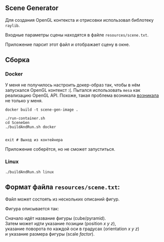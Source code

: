 ## Scene Generator
Для создания OpenGL контекста и отрисовки использовал библотеку `raylib`. 

Входные параметры сцены находятся в файле `resources/scene.txt`.

Приложение парсит этот файл и отображает сцену в окне.

## Сборка

### Docker
У меня не получилось настроить докер-образ так, чтобы в нём запускался OpenGL контекст :(.
Пытался использовать `mesa` как реализацию OpenGL API.
Похоже, такая проблема возникала [возникала](https://github.com/tashrifbillah/glxgears-containers#build-container) не только у меня.

```shell
docker build -t scene-gen-image .

./run-container.sh
cd SceneGen
./buildAndRun.sh docker


exit # Выход из контейнера
```

Приложение соберётся, но не сможет запуститься.

### Linux
```shell
./buildAndRun.sh linux
```


## Формат файла `resources/scene.txt`:

Файл может состоять из нескольких описаний фигур.

Фигура описывается так:

Сначало идёт название фигуры (cube/pyramid).  
Затем может идти указание позиции (position *x* *y* *z*),  
указание поворота по каждой оси в градусах (orientation *x* *y* *z*)  
и указание размера фигуры (scale *factor*).  
